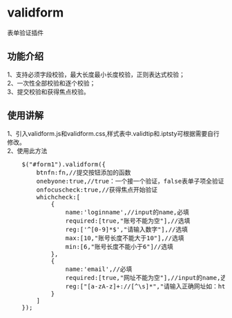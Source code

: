 # validform
表单验证插件<br>
## 功能介绍
1、支持必须字段校验，最大长度最小长度校验，正则表达式校验；<br>
2、一次性全部校验和逐个校验；<br>
3、提交校验和获得焦点校验。<br>
## 使用讲解
1、引入validform.js和validform.css,样式表中.validtip和.iptsty可根据需要自行修改。<br>
2、使用此方法<br>
<pre>    $("#form1").validform({
        btnfn:fn,//提交按钮添加的函数
        onebyone:true,//true：一个接一个验证，false表单子项全验证
        onfocuscheck:true,//获得焦点开始验证
        whichcheck:[
            {
                name:'loginname',//input的name,必填
                required:[true,"账号不能为空"],//选填
                reg:['^[0-9]*$',"请输入数字"],//选填
                max:[10,"账号长度不能大于10"],//选填
                min:[6,"账号长度不能小于6"]//选填
            },
            {
                name:'email',//必填
                required:[true,"网址不能为空"],//input的name,选填
                reg:["[a-zA-z]+://[^\s]*","请输入正确网址如：https://www.baidu.com"]//选填
            }
        ]
    });
</pre>
